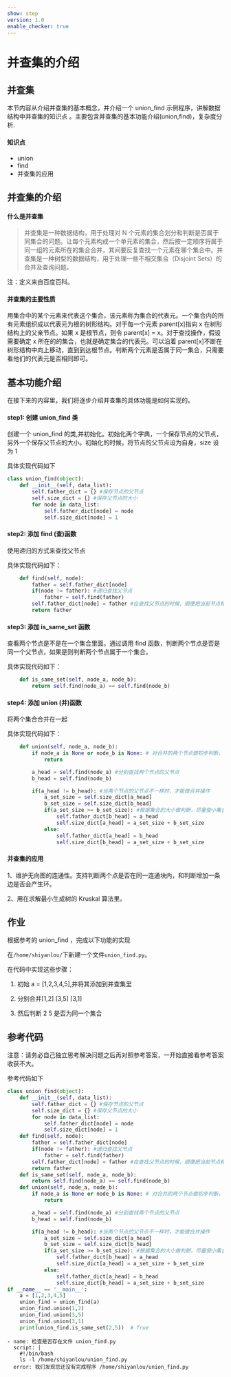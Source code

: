 ```yaml
---
show: step
version: 1.0
enable_checker: true
---
```


# 并查集的介绍

## 并查集

本节内容从介绍并查集的基本概念，并介绍一个 union_find 示例程序，讲解数据结构中并查集的知识点 。主要包含并查集的基本功能介绍(union,find)，复杂度分析.

#### 知识点

+ union
+ find
+ 并查集的应用

## 并查集的介绍

#### 什么是并查集

> 并查集是一种数据结构，用于处理对 N 个元素的集合划分和判断是否属于同集合的问题。让每个元素构成一个单元素的集合，然后按一定顺序将属于同一组的元素所在的集合合并，其间要反复查找一个元素在哪个集合中。并查集是一种树型的数据结构，用于处理一些不相交集合（Disjoint Sets）的合并及查询问题。
>

注：定义来自百度百科。

#### 并查集的主要性质

用集合中的某个元素来代表这个集合，该元素称为集合的代表元。一个集合内的所有元素组织成以代表元为根的树形结构。对于每一个元素 parent[x]指向 x 在树形结构上的父亲节点。如果 x 是根节点，则令 parent[x] = x。对于查找操作，假设需要确定 x 所在的的集合，也就是确定集合的代表元。可以沿着 parent[x]不断在树形结构中向上移动，直到到达根节点。判断两个元素是否属于同一集合，只需要看他们的代表元是否相同即可。

## 基本功能介绍

在接下来的内容里，我们将逐步介绍并查集的具体功能是如何实现的。

#### step1: 创建 union_find 类

创建一个 union_find 的类,并初始化。初始化两个字典，一个保存节点的父节点，另外一个保存父节点的大小。初始化的时候，将节点的父节点设为自身，size 设为 1

具体实现代码如下

```python
class union_find(object):
    def __init__(self, data_list):
        self.father_dict = {} #保存节点的父节点
        self.size_dict = {} #保存父节点的大小
        for node in data_list:
            self.father_dict[node] = node
            self.size_dict[node] = 1
```

#### step2: 添加 find (查)函数

使用递归的方式来查找父节点

具体实现代码如下：

```python
    def find(self, node):
        father = self.father_dict[node]
        if(node != father): #递归查找父节点
            father = self.find(father)
        self.father_dict[node] = father #在查找父节点的时候，顺便把当前节点移动到父节点上面这个操作算是一个优化
        return father
```

#### step3: 添加 is_same_set 函数

查看两个节点是不是在一个集合里面。通过调用 find 函数，判断两个节点是否是同一个父节点，如果是则判断两个节点属于一个集合。

具体实现代码如下：

```python
    def is_same_set(self, node_a, node_b):
        return self.find(node_a) == self.find(node_b)
```

#### step4: 添加 union (并)函数

将两个集合合并在一起

具体实现代码如下：

```python
    def union(self, node_a, node_b):
        if node_a is None or node_b is None: # 对合并的两个节点做初步判断，判断是否为空
            return

        a_head = self.find(node_a) #分别查找两个节点的父节点
        b_head = self.find(node_b)

        if(a_head != b_head): #当两个节点的父节点不一样时，才能做合并操作
            a_set_size = self.size_dict[a_head]
            b_set_size = self.size_dict[b_head]
            if(a_set_size >= b_set_size): #根据集合的大小做判断，尽量使小集合并到大集合
                self.father_dict[b_head] = a_head
                self.size_dict[a_head] = a_set_size + b_set_size
            else:
                self.father_dict[a_head] = b_head
                self.size_dict[b_head] = a_set_size + b_set_size
```

#### 并查集的应用

1、维护无向图的连通性。支持判断两个点是否在同一连通块内，和判断增加一条边是否会产生环。

2、用在求解最小生成树的 Kruskal 算法里。

## 作业

根据参考的 union_find ，完成以下功能的实现

在`/home/shiyanlou/`下新建一个文件`union_find.py`。

在代码中实现这些步骤：

1. 初始 a = [1,2,3,4,5],并将其添加到并查集里

2. 分别合并[1,2] [3,5] [3,1]

3. 然后判断 2 5 是否为同一个集合

## 参考代码

注意：请务必自己独立思考解决问题之后再对照参考答案，一开始直接看参考答案收获不大。

参考代码如下

```python
class union_find(object):
    def __init__(self, data_list):
        self.father_dict = {} #保存节点的父节点
        self.size_dict = {} #保存父节点的大小
        for node in data_list:
            self.father_dict[node] = node
            self.size_dict[node] = 1
    def find(self, node):
        father = self.father_dict[node]
        if(node != father): #递归查找父节点
            father = self.find(father)
        self.father_dict[node] = father #在查找父节点的时候，顺便把当前节点移动到父节点上面这个操作算是一个优化
        return father
    def is_same_set(self, node_a, node_b):
        return self.find(node_a) == self.find(node_b)
    def union(self, node_a, node_b):
        if node_a is None or node_b is None: # 对合并的两个节点做初步判断，判断是否为空
            return

        a_head = self.find(node_a) #分别查找两个节点的父节点
        b_head = self.find(node_b)

        if(a_head != b_head): #当两个节点的父节点不一样时，才能做合并操作
            a_set_size = self.size_dict[a_head]
            b_set_size = self.size_dict[b_head]
            if(a_set_size >= b_set_size): #根据集合的大小做判断，尽量使小集合并到大集合
                self.father_dict[b_head] = a_head
                self.size_dict[a_head] = a_set_size + b_set_size
            else:
                self.father_dict[a_head] = b_head
                self.size_dict[b_head] = a_set_size + b_set_size
if __name__ == '__main__':
    a = [1,2,3,4,5]
    union_find = union_find(a)
    union_find.union(1,2)
    union_find.union(3,5)
    union_find.union(3,1)
    print(union_find.is_same_set(2,5))  # True
```

```checker
- name: 检查是否存在文件 union_find.py
  script: |
    #!/bin/bash
    ls -l /home/shiyanlou/union_find.py
  error: 我们发现您还没有完成程序 /home/shiyanlou/union_find.py
  ```